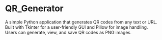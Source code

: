 # QR_Generator
A simple Python application that generates QR codes from any text or URL. Built with Tkinter for a user-friendly GUI and Pillow for image handling. Users can generate, view, and save QR codes as PNG images.
